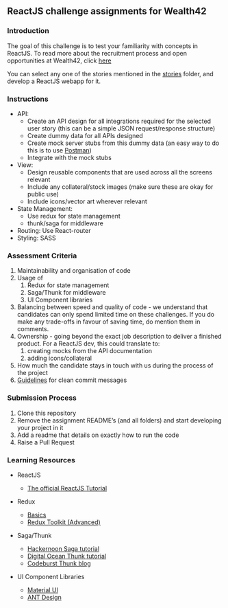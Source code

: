 ## ReactJS challenge assignments for Wealth42

### Introduction
The goal of this challenge is to test your familiarity with concepts in ReactJS.
To read more about the recruitment process and open opportunities at Wealth42, click [here](http://bit.ly/w42-hiring)

You can select any one of the stories mentioned in the [stories](../stories/) folder, and develop a ReactJS webapp for it.


### Instructions

*   API: 
    *   Create an API design for all integrations required for the selected user story (this can be a simple JSON request/response structure)
    *   Create dummy data for all APIs designed
    *   Create mock server stubs from this dummy data (an easy way to do this is to use [Postman](https://www.postman.com))
    *   Integrate with the mock stubs
*   View: 
    *   Design reusable components that are used across all the screens relevant
    *   Include any collateral/stock images (make sure these are okay for public use)
    *   Include icons/vector art wherever relevant
*   State Management: 
    *   Use redux for state management
    *   thunk/saga for middleware
*   Routing: Use React-router
*   Styling: SASS 

### Assessment Criteria
1. Maintainability and organisation of code 
2. Usage of
    1. Redux for state management
    2. Saga/Thunk for middleware
    3. UI Component libraries
3. Balancing between speed and quality of code - we understand that candidates can only spend limited time on these challenges.
If you do make any trade-offs in favour of saving time, do mention them in comments.  
4. Ownership - going beyond the exact job description to deliver a finished product.
For a ReactJS dev, this could translate to: 
    1. creating mocks from the API documentation
    2. adding icons/collateral 
5. How much the candidate stays in touch with us during the process of the project
6. [Guidelines](https://gist.github.com/turbo/efb8d57c145e00dc38907f9526b60f17) for clean commit messages

### Submission Process
1. Clone this repository
2. Remove the assignment README’s (and all folders) and start developing your project in it
3. Add a readme that details on exactly how to run the code
4. Raise a Pull Request


### Learning Resources

* ReactJS
    * [The official ReactJS Tutorial](https://reactjs.org/tutorial/tutorial.html)

* Redux 
    * [Basics](https://redux.js.org/basics/actions)
    * [Redux Toolkit (Advanced)](https://www.valentinog.com/blog/redux/)
* Saga/Thunk
    * [Hackernoon Saga tutorial](https://hackernoon.com/redux-saga-tutorial-for-beginners-and-dog-lovers-aa69a17db645)
    * [Digital Ocean Thunk tutorial](https://www.digitalocean.com/community/tutorials/redux-redux-thunk)
    * [Codeburst Thunk blog](https://codeburst.io/understanding-redux-thunk-6dbae0241817) 
* UI Component Libraries
    * [Material UI](https://material-ui.com)
    * [ANT Design](https://ant.design)